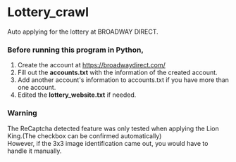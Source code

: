 # Lottery_crawl
Auto applying for the lottery at BROADWAY DIRECT.

### Before running this program in Python, 
1. Create the account at https://broadwaydirect.com/
2. Fill out the **accounts.txt** with the information of the created account.
3. Add another account's information to accounts.txt if you have more than one account.
4. Edited the **lottery_website.txt** if needed.

### Warning
The ReCaptcha detected feature was only tested when applying the Lion King.(The checkbox can be confirmed automatically)\
However, if the 3x3  image identification came out, you would have to handle it manually.


